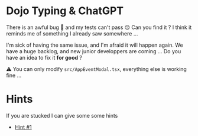 # Dojo Typing & ChatGPT

There is an awful bug 🐞 and my tests can't pass 😢
Can you find it ? I think it reminds me of something I already saw somewhere ...

I'm sick of having the same issue, and I'm afraid it will happen again. We have a huge backlog, and new junior developpers are coming ...
Do you have an idea to fix it **for good** ?

⚠️ You can only modify `src/AppEventModal.tsx`, everything else is working fine ...

# Hints

If you are stucked I can give some some hints

- [Hint #1](./hints/hint-1.md)
